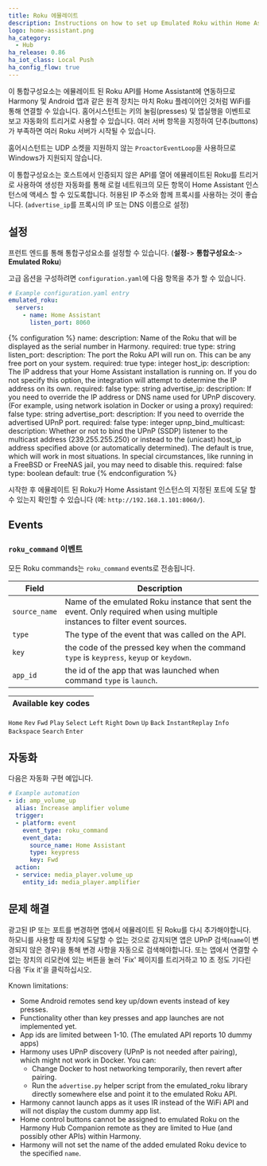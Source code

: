 ```yaml
---
title: Roku 에뮬레이트
description: Instructions on how to set up Emulated Roku within Home Assistant.
logo: home-assistant.png
ha_category:
  - Hub
ha_release: 0.86
ha_iot_class: Local Push
ha_config_flow: true
---
```


이 통합구성요소는 에뮬레이트 된 Roku API를 Home Assistant에 연동하므로 Harmony 및 Android 앱과 같은 원격 장치는 마치 Roku 플레이어인 것처럼 WiFi를 통해 연결할 수 있습니다.
홈어시스턴트는 키의 눌림(presses) 및 앱실행을 이벤트로 보고 자동화의 트리거로 사용할 수 있습니다.
여러 서버 항목을 지정하여 단추(buttons)가 부족하면 여러 Roku 서버가 시작될 수 있습니다.

<div class='note'>

홈어시스턴트는 UDP 소켓을 지원하지 않는 `ProactorEventLoop`을 사용하므로 Windows가 지원되지 않습니다.

</div>

<div class='note warning'>

이 통합구성요소는 호스트에서 인증되지 않은 API를 열어 에뮬레이트된 Roku를 트리거로 사용하여 생성한 자동화를 통해 로컬 네트워크의 모든 항목이 Home Assistant 인스턴스에 액세스 할 수 있도록합니다. 
허용된 IP 주소와 함께 프록시를 사용하는 것이 좋습니다. (`advertise_ip`를 프록시의 IP 또는 DNS 이름으로 설정)

</div>

## 설정

프런트 엔드를 통해 통합구성요소를 설정할 수 있습니다. (**설정**-> **통합구성요소**-> **Emulated Roku**)

고급 옵션을 구성하려면 `configuration.yaml`에 다음 항목을 추가 할 수 있습니다.

```yaml
# Example configuration.yaml entry
emulated_roku:
  servers:
    - name: Home Assistant
      listen_port: 8060
```

{% configuration %}
name:
  description: Name of the Roku that will be displayed as the serial number in Harmony.
  required: true
  type: string
listen_port:
  description: The port the Roku API will run on. This can be any free port on your system.
  required: true
  type: integer
host_ip:
  description: The IP address that your Home Assistant installation is running on. If you do not specify this option, the integration will attempt to determine the IP address on its own.
  required: false
  type: string
advertise_ip:
  description: If you need to override the IP address or DNS name used for UPnP discovery. (For example, using network isolation in Docker or using a proxy)
  required: false
  type: string
advertise_port:
  description: If you need to override the advertised UPnP port.
  required: false
  type: integer
upnp_bind_multicast:
  description: Whether or not to bind the UPnP (SSDP) listener to the multicast address (239.255.255.250) or instead to the (unicast) host_ip address specified above (or automatically determined). The default is true, which will work in most situations. In special circumstances, like running in a FreeBSD or FreeNAS jail, you may need to disable this.
  required: false
  type: boolean
  default: true
{% endconfiguration %}

시작한 후 에뮬레이트 된 Roku가 Home Assistant 인스턴스의 지정된 포트에 도달 할 수 있는지 확인할 수 있습니다 (예: `http://192.168.1.101:8060/`).

## Events

### `roku_command` 이벤트

모든 Roku commands는 `roku_command` events로 전송됩니다.

Field | Description
----- | -----------
`source_name` | Name of the emulated Roku instance that sent the event. Only required when using multiple instances to filter event sources.
`type` | The type of the event that was called on the API.
`key` | the code of the pressed key when the command `type` is `keypress`, `keyup` or `keydown`.
`app_id` | the id of the app that was launched when command `type` is `launch`.

Available key codes |
------------------- |
`Home`
`Rev`
`Fwd`
`Play`
`Select`
`Left`
`Right`
`Down`
`Up`
`Back`
`InstantReplay`
`Info`
`Backspace`
`Search`
`Enter`

## 자동화

다음은 자동화 구현 예입니다.
```yaml
# Example automation
- id: amp_volume_up
  alias: Increase amplifier volume
  trigger:
  - platform: event
    event_type: roku_command
    event_data:
      source_name: Home Assistant
      type: keypress
      key: Fwd
  action:
  - service: media_player.volume_up
    entity_id: media_player.amplifier
```

## 문제 해결 

광고된 IP 또는 포트를 변경하면 앱에서 에뮬레이트 된 Roku를 다시 추가해야합니다.
하모니를 사용할 때 장치에 도달할 수 없는 것으로 감지되면 앱은 UPnP 검색(`name`이 변경되지 않은 경우)을 통해 변경 사항을 자동으로 검색해야합니다. 또는 앱에서 연결할 수 없는 장치의 리모컨에 있는 버튼을 눌러 'Fix' 페이지를 트리거하고 10 초 정도 기다린 다음 'Fix it'을 클릭하십시오.

Known limitations:
* Some Android remotes send key up/down events instead of key presses.
* Functionality other than key presses and app launches are not implemented yet.
* App ids are limited between 1-10. (The emulated API reports 10 dummy apps)
* Harmony uses UPnP discovery (UPnP is not needed after pairing), which might not work in Docker. You can:
  * Change Docker to host networking temporarily, then revert after pairing.
  * Run the `advertise.py` helper script from the emulated_roku library directly somewhere else and point it to the emulated Roku API.
* Harmony cannot launch apps as it uses IR instead of the WiFi API and will not display the custom dummy app list.
* Home control buttons cannot be assigned to emulated Roku on the Harmony Hub Companion remote as they are limited to Hue (and possibly other APIs) within Harmony.
* Harmony will not set the name of the added emulated Roku device to the specified `name`.
